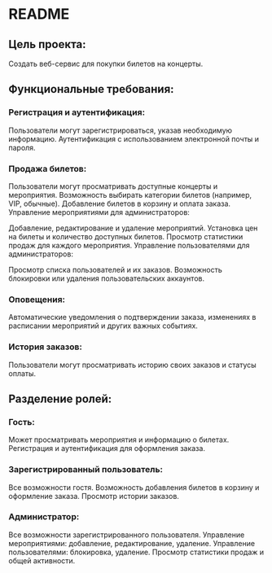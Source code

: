# README

## Цель проекта:
Создать веб-сервис для покупки билетов на концерты.

## Функциональные требования:

### Регистрация и аутентификация:

Пользователи могут зарегистрироваться, указав необходимую информацию.
Аутентификация с использованием электронной почты и пароля.
### Продажа билетов:

Пользователи могут просматривать доступные концерты и мероприятия.
Возможность выбирать категории билетов (например, VIP, обычные).
Добавление билетов в корзину и оплата заказа.
Управление мероприятиями для администраторов:

Добавление, редактирование и удаление мероприятий.
Установка цен на билеты и количество доступных билетов.
Просмотр статистики продаж для каждого мероприятия.
Управление пользователями для администраторов:

Просмотр списка пользователей и их заказов.
Возможность блокировки или удаления пользовательских аккаунтов.
### Оповещения:

Автоматические уведомления о подтверждении заказа, изменениях в расписании мероприятий и других важных событиях.
### История заказов:

Пользователи могут просматривать историю своих заказов и статусы оплаты.
## Разделение ролей:

### Гость:

Может просматривать мероприятия и информацию о билетах.
Регистрация и аутентификация для оформления заказа.

### Зарегистрированный пользователь:

Все возможности гостя.
Возможность добавления билетов в корзину и оформление заказа.
Просмотр истории заказов.

### Администратор:

Все возможности зарегистрированного пользователя.
Управление мероприятиями: добавление, редактирование, удаление.
Управление пользователями: блокировка, удаление.
Просмотр статистики продаж и общей активности.
